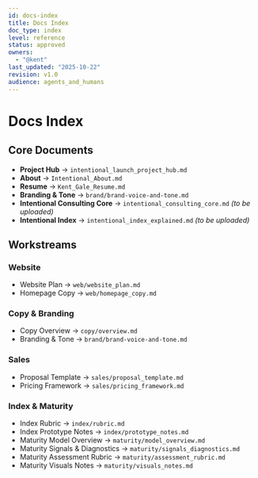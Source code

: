 ```yaml
---
id: docs-index
title: Docs Index
doc_type: index
level: reference
status: approved
owners:
  - "@kent"
last_updated: "2025-10-22"
revision: v1.0
audience: agents_and_humans
---
```


# Docs Index

## Core Documents

- **Project Hub** → `intentional_launch_project_hub.md`
- **About** → `Intentional_About.md`
- **Resume** → `Kent_Gale_Resume.md`
- **Branding & Tone** → `brand/brand-voice-and-tone.md`
- **Intentional Consulting Core** → `intentional_consulting_core.md` _(to be uploaded)_
- **Intentional Index** → `intentional_index_explained.md` _(to be uploaded)_

## Workstreams

### Website

- Website Plan → `web/website_plan.md`
- Homepage Copy → `web/homepage_copy.md`

### Copy & Branding

- Copy Overview → `copy/overview.md`
- Branding & Tone → `brand/brand-voice-and-tone.md`

### Sales

- Proposal Template → `sales/proposal_template.md`
- Pricing Framework → `sales/pricing_framework.md`

### Index & Maturity

- Index Rubric → `index/rubric.md`
- Index Prototype Notes → `index/prototype_notes.md`
- Maturity Model Overview → `maturity/model_overview.md`
- Maturity Signals & Diagnostics → `maturity/signals_diagnostics.md`
- Maturity Assessment Rubric → `maturity/assessment_rubric.md`
- Maturity Visuals Notes → `maturity/visuals_notes.md`